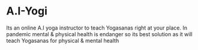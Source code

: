 # A.I-Yogi
Its an online A.I yoga instructor to teach Yogasanas right at your place. In pandemic mental &amp; physical health is endanger so its best solution as it will teach Yogasanas for physical &amp; mental health
